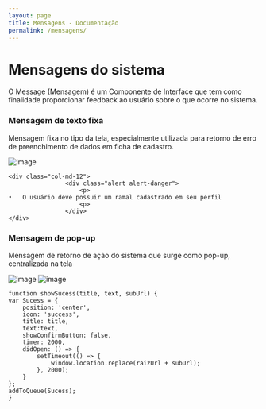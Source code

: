 ```yaml
---
layout: page
title: Mensagens - Documentação
permalink: /mensagens/
---
```

# Mensagens do sistema
O Message (Mensagem) é um Componente de Interface que tem como finalidade proporcionar feedback ao usuário sobre o que ocorre no sistema.

### Mensagem de texto fixa
Mensagem fixa no tipo da tela, especialmente utilizada para retorno de erro de preenchimento de dados em ficha de cadastro.

![image](https://github.com/robertobettega/Documentacao/assets/55776132/d2458756-65e7-435e-ab4f-4efeb7b08bb5)
 
    <div class="col-md-12">
                    <div class="alert alert-danger">
                        <p>
    •	O usuário deve possuir um ramal cadastrado em seu perfil    
                        <p>
                    </div>
    </div>

### Mensagem de pop-up
Mensagem de retorno de ação do sistema que surge como pop-up, centralizada na tela

![image](https://github.com/robertobettega/Documentacao/assets/55776132/837e72c3-c1f0-4fa5-9aa4-d73cf0a889dc) ![image](https://github.com/robertobettega/Documentacao/assets/55776132/d523dfb6-4938-4be5-a375-cd5f2d62aac3)
 
    function showSucess(title, text, subUrl) {
    var Sucess = {
        position: 'center',
        icon: 'success',
        title: title,
        text:text,
        showConfirmButton: false,
        timer: 2000,
        didOpen: () => {
            setTimeout(() => {
                window.location.replace(raizUrl + subUrl);
            }, 2000);
        }
    };
    addToQueue(Sucess);
    }

